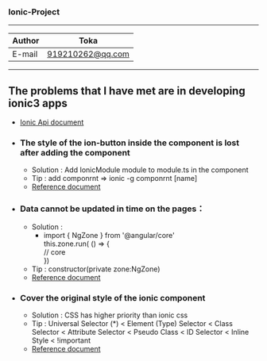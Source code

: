 ### Ionic-Project

****
	
|Author|Toka|
|---|---
|E-mail|919210262@qq.com

****
	
## The problems that I have met are in developing ionic3 apps<br>
* [Ionic Api document](https://ionicframework.com/docs/api)<br>
* ### The style of the ion-button inside the component is lost after adding the component<br>	
	* Solution : Add IonicModule module to module.ts in the component<br>
	* Tip : add componrnt => ionic -g componrnt \[name\] <br>
	* [Reference document](https://www.jianshu.com/p/048f8a6c8952)<br>
	
* ### Data cannot be updated in time on the pages：
	* Solution : <br>
		* import \{ NgZone \} from '@angular\/core' <br>
		  this.zone.run\( \(\) =\> \{ <br>
				//	core   <br>
		  }) <br>
	* Tip : constructor\(private zone:NgZone\)<br>
	* [Reference document](http://www.jason-z.com/post/30)<br>

* ### Cover the original style of the ionic component
	* Solution : CSS has higher priority than ionic css<br>
	* Tip :  Universal Selector (*) \< Element (Type) Selector \< Class Selector \< Attribute Selector \< Pseudo Class \< ID Selector \< Inline Style \< !important<br>
	* [Reference document]()<br> 